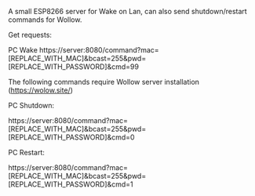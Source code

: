 A small ESP8266 server for Wake on Lan, can also send shutdown/restart commands for Wollow.

Get requests:

PC Wake
https://server:8080/command?mac=[REPLACE_WITH_MAC]&bcast=255&pwd=[REPLACE_WITH_PASSWORD]&cmd=99

The following commands require Wollow server installation (https://wolow.site/)

PC Shutdown:

https://server:8080/command?mac=[REPLACE_WITH_MAC]&bcast=255&pwd=[REPLACE_WITH_PASSWORD]&cmd=0

PC Restart:

https://server:8080/command?mac=[REPLACE_WITH_MAC]&bcast=255&pwd=[REPLACE_WITH_PASSWORD]&cmd=1

